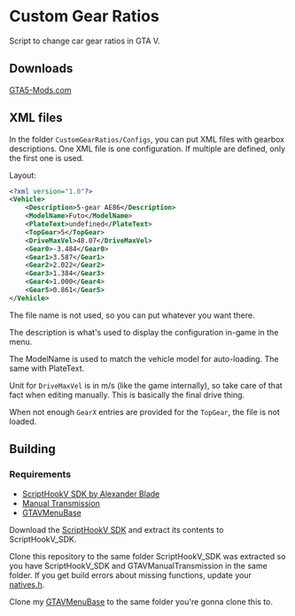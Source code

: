 # Custom Gear Ratios

Script to change car gear ratios in GTA V.

## Downloads

[GTA5-Mods.com](https://www.gta5-mods.com/scripts/custom-gear-ratios)

## XML files
In the folder `CustomGearRatios/Configs`, you can put XML files with gearbox descriptions. One XML file is one configuration. If multiple are defined, only the first one is used.

Layout:
```xml
<?xml version="1.0"?>
<Vehicle>
	<Description>5-gear AE86</Description>
	<ModelName>Futo</ModelName>
	<PlateText>undefined</PlateText>
	<TopGear>5</TopGear>
	<DriveMaxVel>48.07</DriveMaxVel>
	<Gear0>-3.484</Gear0>
	<Gear1>3.587</Gear1>
	<Gear2>2.022</Gear2>
	<Gear3>1.384</Gear3>
	<Gear4>1.000</Gear4>
	<Gear5>0.861</Gear5>
</Vehicle>
```

The file name is not used, so you can put whatever you want there.

The description is what's used to display the configuration in-game in the menu.

The ModelName is used to match the vehicle model for auto-loading. The same with PlateText.

Unit for `DriveMaxVel` is in m/s (like the game internally), so take care of that fact when editing manually. This is basically the final drive thing.

When not enough `GearX` entries are provided for the `TopGear`, the file is not loaded.

## Building

### Requirements
* [ScriptHookV SDK by Alexander Blade](http://www.dev-c.com/gtav/scripthookv/)
* [Manual Transmission](https://github.com/E66666666/GTAVManualTransmission)
* [GTAVMenuBase](https://github.com/E66666666/GTAVMenuBase)

Download the [ScriptHookV SDK](http://www.dev-c.com/gtav/scripthookv/) and extract its contents to ScriptHookV_SDK.

Clone this repository to the same folder ScriptHookV_SDK was extracted so you have ScriptHookV_SDK and GTAVManualTransmission in the same folder. If you get build errors about missing functions, update your [natives.h](hhttps://raw.githubusercontent.com/E66666666/GTAVMenuBase/master/thirdparty/scripthookv-sdk-updates/natives.h).

Clone my [GTAVMenuBase](https://github.com/E66666666/GTAVMenuBase) to the same folder you're gonna clone this to.
